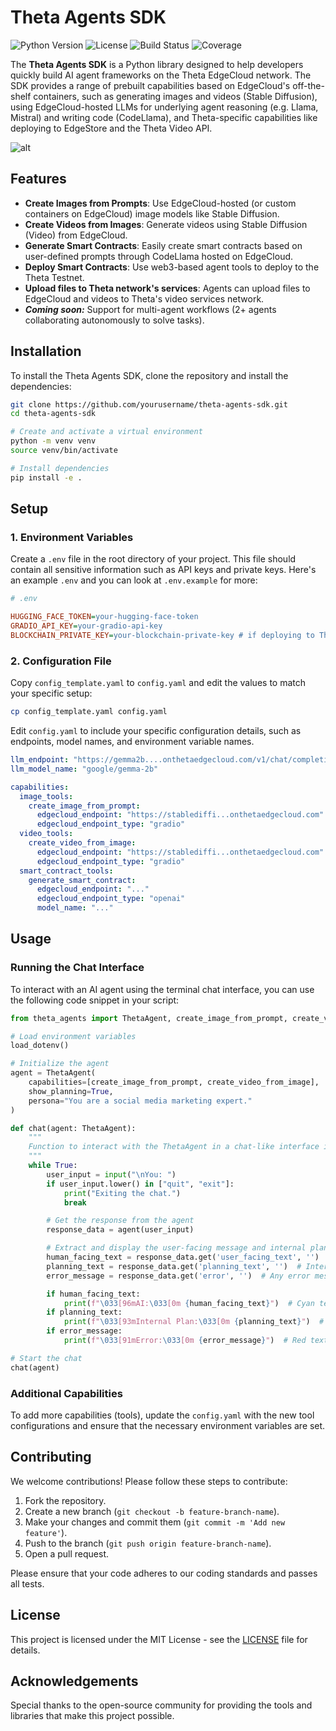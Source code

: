 
# Theta Agents SDK

![Python Version](https://img.shields.io/badge/python-3.7%2B-blue)
![License](https://img.shields.io/badge/license-MIT-green)
![Build Status](https://img.shields.io/badge/build-passing-brightgreen)
![Coverage](https://img.shields.io/badge/coverage-100%25-brightgreen)

The **Theta Agents SDK** is a Python library designed to help developers quickly build AI agent frameworks on the Theta EdgeCloud network. The SDK provides a range of prebuilt capabilities based on EdgeCloud's off-the-shelf containers, such as generating images and videos (Stable Diffusion), using EdgeCloud-hosted LLMs for underlying agent reasoning (e.g. Llama, Mistral) and writing code (CodeLlama), and Theta-specific capabilities like deploying to EdgeStore and the Theta Video API.

![alt](https://i.imgur.com/bBgAOYZ.png)

## Features

- **Create Images from Prompts**: Use EdgeCloud-hosted (or custom containers on EdgeCloud) image models like Stable Diffusion.
- **Create Videos from Images**: Generate videos using Stable Diffusion (Video) from EdgeCloud.
- **Generate Smart Contracts**: Easily create smart contracts based on user-defined prompts through CodeLlama hosted on EdgeCloud.
- **Deploy Smart Contracts**: Use web3-based agent tools to deploy to the Theta Testnet.
- **Upload files to Theta network's services**: Agents can upload files to EdgeCloud and videos to Theta's video services network.
- _**Coming soon:**_ Support for multi-agent workflows (2+ agents collaborating autonomously to solve tasks).

## Installation

To install the Theta Agents SDK, clone the repository and install the dependencies:

```bash
git clone https://github.com/yourusername/theta-agents-sdk.git
cd theta-agents-sdk

# Create and activate a virtual environment
python -m venv venv
source venv/bin/activate

# Install dependencies
pip install -e .
```

## Setup

### 1. Environment Variables

Create a `.env` file in the root directory of your project. This file should contain all sensitive information such as API keys and private keys. Here's an example `.env` and you can look at `.env.example` for more:

```ini
# .env

HUGGING_FACE_TOKEN=your-hugging-face-token
GRADIO_API_KEY=your-gradio-api-key
BLOCKCHAIN_PRIVATE_KEY=your-blockchain-private-key # if deploying to Theta's chain.
```

### 2. Configuration File

Copy `config_template.yaml` to `config.yaml` and edit the values to match your specific setup:

```bash
cp config_template.yaml config.yaml
```

Edit `config.yaml` to include your specific configuration details, such as endpoints, model names, and environment variable names.

```yaml
llm_endpoint: "https://gemma2b....onthetaedgecloud.com/v1/chat/completions"
llm_model_name: "google/gemma-2b"

capabilities:
  image_tools:
    create_image_from_prompt:
      edgecloud_endpoint: "https://stablediffi...onthetaedgecloud.com"
      edgecloud_endpoint_type: "gradio"
  video_tools:
    create_video_from_image:
      edgecloud_endpoint: "https://stablediffi...onthetaedgecloud.com"
      edgecloud_endpoint_type: "gradio"
  smart_contract_tools:
    generate_smart_contract:
      edgecloud_endpoint: "..."
      edgecloud_endpoint_type: "openai"
      model_name: "..."
```

## Usage

### Running the Chat Interface

To interact with an AI agent using the terminal chat interface, you can use the following code snippet in your script:

```python
from theta_agents import ThetaAgent, create_image_from_prompt, create_video_from_image

# Load environment variables
load_dotenv()

# Initialize the agent
agent = ThetaAgent(
    capabilities=[create_image_from_prompt, create_video_from_image],
    show_planning=True,
    persona="You are a social media marketing expert."
)

def chat(agent: ThetaAgent):
    """
    Function to interact with the ThetaAgent in a chat-like interface in the terminal.
    """
    while True:
        user_input = input("\nYou: ")
        if user_input.lower() in ["quit", "exit"]:
            print("Exiting the chat.")
            break

        # Get the response from the agent
        response_data = agent(user_input)

        # Extract and display the user-facing message and internal planning message
        human_facing_text = response_data.get('user_facing_text', '')  # The text meant for the user
        planning_text = response_data.get('planning_text', '')  # Internal planning details
        error_message = response_data.get('error', '')  # Any error messages

        if human_facing_text:
            print(f"\033[96mAI:\033[0m {human_facing_text}")  # Cyan text for AI messages
        if planning_text:
            print(f"\033[93mInternal Plan:\033[0m {planning_text}")  # Yellow text for internal planning messages
        if error_message:
            print(f"\033[91mError:\033[0m {error_message}")  # Red text for errors

# Start the chat
chat(agent)
```

### Additional Capabilities

To add more capabilities (tools), update the `config.yaml` with the new tool configurations and ensure that the necessary environment variables are set.

## Contributing

We welcome contributions! Please follow these steps to contribute:

1. Fork the repository.
2. Create a new branch (`git checkout -b feature-branch-name`).
3. Make your changes and commit them (`git commit -m 'Add new feature'`).
4. Push to the branch (`git push origin feature-branch-name`).
5. Open a pull request.

Please ensure that your code adheres to our coding standards and passes all tests.

## License

This project is licensed under the MIT License - see the [LICENSE](LICENSE) file for details.

## Acknowledgements

Special thanks to the open-source community for providing the tools and libraries that make this project possible.

